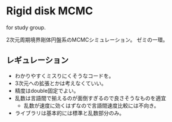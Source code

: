 # Rigid disk MCMC

for study group.

2次元周期境界剛体円盤系のMCMCシミュレーション。
ゼミの一環。

## レギュレーション

- わかりやすくミスりにくそうなコードを。
- 3次元への拡張とかは考えなくていい。
- 精度はdouble固定でよい。
- 乱数は言語間で揃えるのが面倒すぎるので良さそうなものを適宜
  - 乱数が速度に効くはずなので言語間速度比較には不向き。
- ライブラリは基本的には標準と乱数部分のみ。
